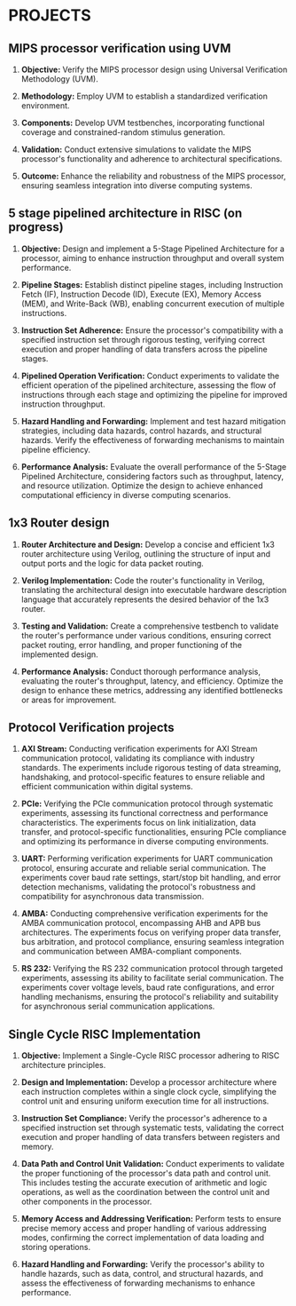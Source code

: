 # PROJECTS

## MIPS processor verification using UVM

1. **Objective:** Verify the MIPS processor design using Universal Verification Methodology (UVM).

2. **Methodology:** Employ UVM to establish a standardized verification environment.

3. **Components:** Develop UVM testbenches, incorporating functional coverage and constrained-random stimulus generation.

4. **Validation:** Conduct extensive simulations to validate the MIPS processor's functionality and adherence to architectural specifications.

5. **Outcome:** Enhance the reliability and robustness of the MIPS processor, ensuring seamless integration into diverse computing systems.


## 5 stage pipelined architecture in RISC (on progress)

1. **Objective:** Design and implement a 5-Stage Pipelined Architecture for a processor, aiming to enhance instruction throughput and overall system performance.

2. **Pipeline Stages:** Establish distinct pipeline stages, including Instruction Fetch (IF), Instruction Decode (ID), Execute (EX), Memory Access (MEM), and Write-Back (WB), enabling concurrent execution of multiple instructions.

3. **Instruction Set Adherence:** Ensure the processor's compatibility with a specified instruction set through rigorous testing, verifying correct execution and proper handling of data transfers across the pipeline stages.

4. **Pipelined Operation Verification:** Conduct experiments to validate the efficient operation of the pipelined architecture, assessing the flow of instructions through each stage and optimizing the pipeline for improved instruction throughput.

5. **Hazard Handling and Forwarding:** Implement and test hazard mitigation strategies, including data hazards, control hazards, and structural hazards. Verify the effectiveness of forwarding mechanisms to maintain pipeline efficiency.

6. **Performance Analysis:** Evaluate the overall performance of the 5-Stage Pipelined Architecture, considering factors such as throughput, latency, and resource utilization. Optimize the design to achieve enhanced computational efficiency in diverse computing scenarios.

## 1x3 Router design

1. **Router Architecture and Design:** Develop a concise and efficient 1x3 router architecture using Verilog, outlining the structure of input and output ports and the logic for data packet routing.

2. **Verilog Implementation:** Code the router's functionality in Verilog, translating the architectural design into executable hardware description language that accurately represents the desired behavior of the 1x3 router.

3. **Testing and Validation:** Create a comprehensive testbench to validate the router's performance under various conditions, ensuring correct packet routing, error handling, and proper functioning of the implemented design.

4. **Performance Analysis:** Conduct thorough performance analysis, evaluating the router's throughput, latency, and efficiency. Optimize the design to enhance these metrics, addressing any identified bottlenecks or areas for improvement.


## Protocol Verification projects 

1. **AXI Stream:**
   Conducting verification experiments for AXI Stream communication protocol, validating its compliance with industry standards. The experiments include rigorous testing of data streaming, handshaking, and protocol-specific features to ensure reliable and efficient communication within digital systems.

2. **PCIe:**
   Verifying the PCIe communication protocol through systematic experiments, assessing its functional correctness and performance characteristics. The experiments focus on link initialization, data transfer, and protocol-specific functionalities, ensuring PCIe compliance and optimizing its performance in diverse computing environments.

3. **UART:**
   Performing verification experiments for UART communication protocol, ensuring accurate and reliable serial communication. The experiments cover baud rate settings, start/stop bit handling, and error detection mechanisms, validating the protocol's robustness and compatibility for asynchronous data transmission.

4. **AMBA:**
   Conducting comprehensive verification experiments for the AMBA communication protocol, encompassing AHB and APB bus architectures. The experiments focus on verifying proper data transfer, bus arbitration, and protocol compliance, ensuring seamless integration and communication between AMBA-compliant components.

5. **RS 232:**
   Verifying the RS 232 communication protocol through targeted experiments, assessing its ability to facilitate serial communication. The experiments cover voltage levels, baud rate configurations, and error handling mechanisms, ensuring the protocol's reliability and suitability for asynchronous serial communication applications.


## Single Cycle RISC Implementation

1. **Objective:** Implement a Single-Cycle RISC processor adhering to RISC architecture principles.
  
2. **Design and Implementation:** Develop a processor architecture where each instruction completes within a single clock cycle, simplifying the control unit and ensuring uniform execution time for all instructions.

3. **Instruction Set Compliance:** Verify the processor's adherence to a specified instruction set through systematic tests, validating the correct execution and proper handling of data transfers between registers and memory.

4. **Data Path and Control Unit Validation:** Conduct experiments to validate the proper functioning of the processor's data path and control unit. This includes testing the accurate execution of arithmetic and logic operations, as well as the coordination between the control unit and other components in the processor.

5. **Memory Access and Addressing Verification:** Perform tests to ensure precise memory access and proper handling of various addressing modes, confirming the correct implementation of data loading and storing operations.

6. **Hazard Handling and Forwarding:** Verify the processor's ability to handle hazards, such as data, control, and structural hazards, and assess the effectiveness of forwarding mechanisms to enhance performance.
